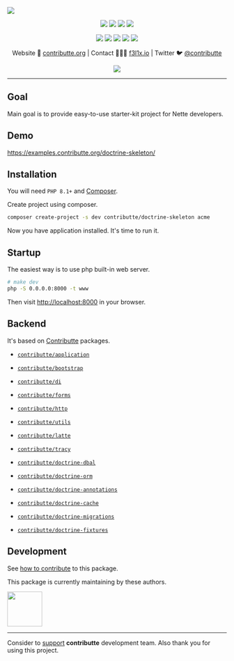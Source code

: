![](https://heatbadger.now.sh/github/readme/contributte/doctrine-skeleton/)

<p align=center>
  <a href="https://github.com/contributte/doctrine-skeleton/actions"><img src="https://badgen.net/github/checks/contributte/doctrine-skeleton/master"></a>
  <a href="https://coveralls.io/r/contributte/doctrine-skeleton"><img src="https://badgen.net/coveralls/c/github/contributte/doctrine-skeleton"></a>
  <a href="https://packagist.org/packages/contributte/doctrine-skeleton"><img src="https://badgen.net/packagist/dm/contributte/doctrine-skeleton"></a>
  <a href="https://packagist.org/packages/contributte/doctrine-skeleton"><img src="https://badgen.net/packagist/v/contributte/doctrine-skeleton"></a>
</p>
<p align=center>
  <a href="https://packagist.org/packages/contributte/doctrine-skeleton"><img src="https://badgen.net/packagist/php/contributte/doctrine-skeleton"></a>
  <a href="https://github.com/contributte/doctrine-skeleton"><img src="https://badgen.net/github/license/contributte/doctrine-skeleton"></a>
  <a href="https://bit.ly/ctteg"><img src="https://badgen.net/badge/support/gitter/cyan"></a>
  <a href="https://bit.ly/cttfo"><img src="https://badgen.net/badge/support/forum/yellow"></a>
  <a href="https://contributte.org/partners.html"><img src="https://badgen.net/badge/sponsor/donations/F96854"></a>
</p>

<p align=center>
Website 🚀 <a href="https://contributte.org">contributte.org</a> | Contact 👨🏻‍💻 <a href="https://f3l1x.io">f3l1x.io</a> | Twitter 🐦 <a href="https://twitter.com/contributte">@contributte</a>
</p>

<p align=center>
	<img src="https://api.microlink.io?url=https%3A%2F%2Fexamples.contributte.org%2Fdoctrine-skeleton%2F&overlay.browser=light&screenshot=true&meta=false&embed=screenshot.url"></img>
</p>

-----

## Goal

Main goal is to provide easy-to-use starter-kit project for Nette developers.

## Demo

https://examples.contributte.org/doctrine-skeleton/

## Installation

You will need `PHP 8.1+` and [Composer](https://getcomposer.org/).

Create project using composer.

```bash
composer create-project -s dev contributte/doctrine-skeleton acme
```

Now you have application installed. It's time to run it.

## Startup

The easiest way is to use php built-in web server.

```bash
# make dev
php -S 0.0.0.0:8000 -t www
```

Then visit [http://localhost:8000](http://localhost:8000) in your browser.

## Backend

It's based on [Contributte](https://contributte.org/) packages.

- [`contributte/application`](https://github.com/contributte/application)
- [`contributte/bootstrap`](https://github.com/contributte/bootstrap)
- [`contributte/di`](https://github.com/contributte/di)
- [`contributte/forms`](https://github.com/contributte/forms)
- [`contributte/http`](https://github.com/contributte/http)
- [`contributte/utils`](https://github.com/contributte/utils)
- [`contributte/latte`](https://github.com/contributte/latte)
- [`contributte/tracy`](https://github.com/contributte/tracy)

- [`contributte/doctrine-dbal`](https://github.com/contributte/doctrine-dbal)
- [`contributte/doctrine-orm`](https://github.com/contributte/doctrine-orm)
- [`contributte/doctrine-annotations`](https://github.com/contributte/doctrine-annotations)
- [`contributte/doctrine-cache`](https://github.com/contributte/doctrine-cache)
- [`contributte/doctrine-migrations`](https://github.com/contributte/doctrine-migrations)
- [`contributte/doctrine-fixtures`](https://github.com/contributte/doctrine-fixtures)

## Development

See [how to contribute](https://contributte.org/contributing.html) to this package.

This package is currently maintaining by these authors.

<a href="https://github.com/f3l1x">
    <img width="80" height="80" src="https://avatars2.githubusercontent.com/u/538058?v=3&s=80">
</a>

-----

Consider to [support](https://contributte.org/partners.html) **contributte** development team.
Also thank you for using this project.

